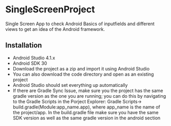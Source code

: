 # SingleScreenProject
Single Screen App to check Android Basics of inputfields and different views to get an idea of the Android framework.

## Installation
* Android Studio 4.1.x
* Android SDK 30
* Download the project as a zip and import it using Android Studio
* You can also download the code directory and open as an existing project
* Android Studio should set everything up automatically
* If there are Gradle Sync Issue, make sure you the project has the same gradle version as the one you are running; you can do this by navigating to the Gradle Scripts in the Porject Explorer: Gradle Scripts-> build.gradle(Module:app_name.app), where app_name is the name of the project/app. In the build.gradle file make sure you have the same SDK version as well as the same gradle version in the android section 
